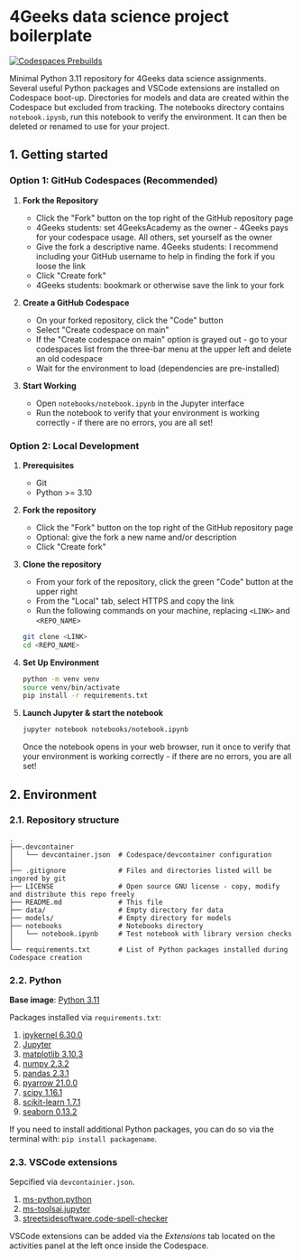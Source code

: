 # 4Geeks data science project boilerplate
[![Codespaces Prebuilds](https://github.com/gperdrizet/4Geeks_datascience_project/actions/workflows/codespaces/create_codespaces_prebuilds/badge.svg)](https://github.com/gperdrizet/4Geeks_datascience_project/actions/workflows/codespaces/create_codespaces_prebuilds)

Minimal Python 3.11 repository for 4Geeks data science assignments. Several useful Python packages and VSCode extensions are installed on Codespace boot-up. Directories for models and data are created within the Codespace but excluded from tracking. The notebooks directory contains `notebook.ipynb`, run this notebook to verify the environment. It can then be deleted or renamed to use for your project.

## 1. Getting started

### Option 1: GitHub Codespaces (Recommended)

1. **Fork the Repository**
   - Click the "Fork" button on the top right of the GitHub repository page
   - 4Geeks students: set 4GeeksAcademy as the owner - 4Geeks pays for your codespace usage. All others, set yourself as the owner
   - Give the fork a descriptive name. 4Geeks students: I recommend including your GitHub username to help in finding the fork if you loose the link
   - Click "Create fork"
   - 4Geeks students: bookmark or otherwise save the link to your fork

2. **Create a GitHub Codespace**
   - On your forked repository, click the "Code" button
   - Select "Create codespace on main"
   - If the "Create codespace on main" option is grayed out - go to your codespaces list from the three-bar menu at the upper left and delete an old codespace
   - Wait for the environment to load (dependencies are pre-installed)

3. **Start Working**
   - Open `notebooks/notebook.ipynb` in the Jupyter interface
   - Run the notebook to verify that your environment is working correctly - if there are no errors, you are all set!

### Option 2: Local Development

1. **Prerequisites**
   - Git
   - Python >= 3.10

2. **Fork the repository**
   - Click the "Fork" button on the top right of the GitHub repository page
   - Optional: give the fork a new name and/or description
   - Click "Create fork"

3. **Clone the repository**
   - From your fork of the repository, click the green "Code" button at the upper right
   - From the "Local" tab, select HTTPS and copy the link
   - Run the following commands on your machine, replacing `<LINK>` and `<REPO_NAME>`

   ```bash
   git clone <LINK>
   cd <REPO_NAME>
   ```

4. **Set Up Environment**

   ```bash
   python -m venv venv
   source venv/bin/activate
   pip install -r requirements.txt
   ```

5. **Launch Jupyter & start the notebook**
   ```bash
   jupyter notebook notebooks/notebook.ipynb
   ```

   Once the notebook opens in your web browser, run it once to verify that your environment is working correctly - if there are no errors, you are all set!

## 2. Environment

### 2.1. Repository structure

```text
.
├──.devcontainer
│   └── devcontainer.json  # Codespace/devcontainer configuration
│
├── .gitignore             # Files and directories listed will be ingored by git
├── LICENSE                # Open source GNU license - copy, modify and distribute this repo freely
├── README.md              # This file
├── data/                  # Empty directory for data
├── models/                # Empty directory for models
├── notebooks              # Notebooks directory
│   └── notebook.ipynb     # Test notebook with library version checks
│
└── requirements.txt       # List of Python packages installed during Codespace creation
```

### 2.2. Python
**Base image**: [Python 3.11](https://github.com/devcontainers/images/tree/main/src/python)

Packages installed via `requirements.txt`:

1. [ipykernel 6.30.0](https://pypi.org/project/ipykernel)
2. [Jupyter](https://jupyter.org)
3. [matplotlib 3.10.3](https://matplotlib.org/stable/index.html)
4. [numpy 2.3.2](https://numpy.org/doc/stable/index.html)
5. [pandas 2.3.1](https://pandas.pydata.org/docs)
6. [pyarrow 21.0.0](https://arrow.apache.org/docs/python/index.html)
7. [scipy 1.16.1](https://scipy.org)
8. [scikit-learn 1.7.1](https://scikit-learn.org/stable/index.html)
9. [seaborn 0.13.2](https://seaborn.pydata.org)

If you need to install additional Python packages, you can do so via the terminal with: `pip install packagename`.

### 2.3. VSCode extensions

Sepcified via `devcontainier.json`.

1. [ms-python.python](https://marketplace.visualstudio.com/items?itemName=ms-python.python)
2. [ms-toolsai.jupyter](https://marketplace.visualstudio.com/items?itemName=ms-toolsai.jupyter)
3. [streetsidesoftware.code-spell-checker](https://marketplace.visualstudio.com/items?itemName=streetsidesoftware.code-spell-checker)

VSCode extensions can be added via the *Extensions* tab located on the activities panel at the left once inside the Codespace.
